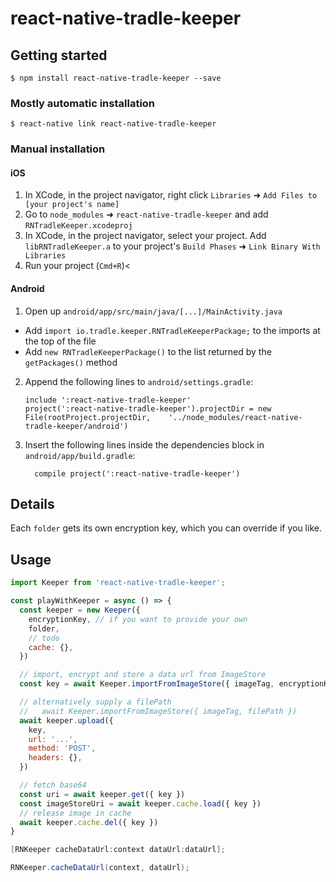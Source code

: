 
# react-native-tradle-keeper

## Getting started

`$ npm install react-native-tradle-keeper --save`

### Mostly automatic installation

`$ react-native link react-native-tradle-keeper`

### Manual installation

#### iOS

1. In XCode, in the project navigator, right click `Libraries` ➜ `Add Files to [your project's name]`
2. Go to `node_modules` ➜ `react-native-tradle-keeper` and add `RNTradleKeeper.xcodeproj`
3. In XCode, in the project navigator, select your project. Add `libRNTradleKeeper.a` to your project's `Build Phases` ➜ `Link Binary With Libraries`
4. Run your project (`Cmd+R`)<

#### Android

1. Open up `android/app/src/main/java/[...]/MainActivity.java`
  - Add `import io.tradle.keeper.RNTradleKeeperPackage;` to the imports at the top of the file
  - Add `new RNTradleKeeperPackage()` to the list returned by the `getPackages()` method
2. Append the following lines to `android/settings.gradle`:
  	```
  	include ':react-native-tradle-keeper'
  	project(':react-native-tradle-keeper').projectDir = new File(rootProject.projectDir, 	'../node_modules/react-native-tradle-keeper/android')
  	```
3. Insert the following lines inside the dependencies block in `android/app/build.gradle`:
  	```
      compile project(':react-native-tradle-keeper')
  	```

## Details

Each `folder` gets its own encryption key, which you can override if you like.

## Usage

```js
import Keeper from 'react-native-tradle-keeper';

const playWithKeeper = async () => {
  const keeper = new Keeper({
    encryptionKey, // if you want to provide your own
    folder,
    // todo
    cache: {},
  }) 

  // import, encrypt and store a data url from ImageStore
  const key = await Keeper.importFromImageStore({ imageTag, encryptionKey })

  // alternatively supply a filePath
  //   await Keeper.importFromImageStore({ imageTag, filePath })
  await keeper.upload({
    key,
    url: '...',
    method: 'POST',
    headers: {},
  })

  // fetch base64
  const uri = await keeper.get({ key })
  const imageStoreUri = await keeper.cache.load({ key })
  // release image in cache
  await keeper.cache.del({ key })
}
```

```objective-c
[RNKeeper cacheDataUrl:context dataUrl:dataUrl];
```

```java
RNKeeper.cacheDataUrl(context, dataUrl);
```
